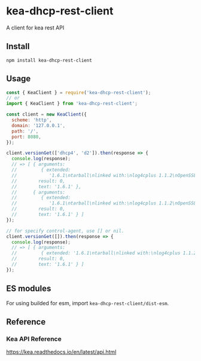 # kea-dhcp-rest-client
A client for kea rest API

## Install

```shell
npm install kea-dhcp-rest-client
```

## Usage

```javascript
const { KeaClient } = require('kea-dhcp-rest-client');
// or
import { KeaClient } from 'kea-dhcp-rest-client';

const client = new KeaClient({
  scheme: 'http',
  domain: '127.0.0.1',
  path: '/',
  port: 8080,
});

client.versionGet(['dhcp4', 'd2']).then(response => {
  console.log(response);
  // => [ { arguments:
  //         { extended:
  //            '1.6.1\ntarball\nlinked with:\nlog4cplus 1.1.2\nOpenSSL 1.1.1  11 Sep 2018\ndatabase:\nMySQL backend 8.2, library 5.7.28\nPostgreSQL backend 5.1, library 100010\nMemfile backend 2.1' },
  //        result: 0,
  //        text: '1.6.1' },
  //      { arguments:
  //         { extended:
  //            '1.6.1\ntarball\nlinked with:\nlog4cplus 1.1.2\nOpenSSL 1.1.1  11 Sep 2018\n' },
  //        result: 0,
  //        text: '1.6.1' } ]
});

// for specify control-agent, use [] or nil.
client.versionGet([]).then(response => {
  console.log(response);
  // => [ { arguments:
  //         { extended: '1.6.1\ntarball\nlinked with:\nlog4cplus 1.1.2\n' },
  //        result: 0,
  //        text: '1.6.1' } ]
});
```

## ES modules
For using builded for esm, import `kea-dhcp-rest-client/dist-esm`.

## Reference

### Kea API Reference
https://kea.readthedocs.io/en/latest/api.html
